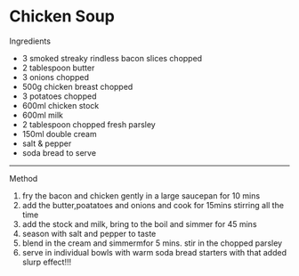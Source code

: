 # Chicken Soup

Ingredients

-   3 smoked streaky rindless bacon slices chopped
-   2 tablespoon butter
-   3 onions chopped
-   500g chicken breast chopped
-   3 potatoes chopped
-   600ml chicken stock
-   600ml milk
-   2 tablespoon chopped fresh parsley
-   150ml double cream
-   salt & pepper
-   soda bread to serve

--------------------------------------------------------------------------------

Method

1.  fry the bacon and chicken gently in a large saucepan for 10 mins
2.  add the butter,poatatoes and onions and cook for 15mins stirring all the
    time
3.  add the stock and milk, bring to the boil and simmer for 45 mins
4.  season with salt and pepper to taste
5.  blend in the cream and simmermfor 5 mins. stir in the chopped parsley
6.  serve in individual bowls with warm soda bread starters with that added
    slurp effect!!!

